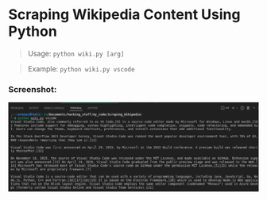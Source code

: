 # Scraping Wikipedia Content Using Python

> Usage: `python wiki.py [arg]`

> Example: `python wiki.py vscode`

### Screenshot:

<img src="demo.png">
